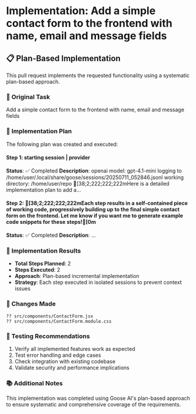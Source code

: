 # Implementation: Add a simple contact form to the frontend with name, email and message fields

## 📋 Plan-Based Implementation

This pull request implements the requested functionality using a systematic plan-based approach.

### 🎯 Original Task
Add a simple contact form to the frontend with name, email and message fields

### 📝 Implementation Plan
The following plan was created and executed:


#### Step 1: starting session | provider
**Status**: ✅ Completed
**Description**: openai model: gpt-4.1-mini logging to /home/user/.local/share/goose/sessions/20250711_052846.jsonl working directory: /home/user/repo [38;2;222;222;222mHere is a detailed implementation plan to add a...


#### Step 2: [38;2;222;222;222mEach step results in a self-contained piece of working code, progressively building up to the final simple contact form on the frontend. Let me know if you want me to generate example code snippets for these steps![0m
**Status**: ✅ Completed
**Description**: ...


### 🔧 Implementation Results
- **Total Steps Planned**: 2
- **Steps Executed**: 2
- **Approach**: Plan-based incremental implementation
- **Strategy**: Each step executed in isolated sessions to prevent context issues

### 📁 Changes Made

```
?? src/components/ContactForm.jsx
?? src/components/ContactForm.module.css
```

### 🧪 Testing Recommendations
1. Verify all implemented features work as expected
2. Test error handling and edge cases  
3. Check integration with existing codebase
4. Validate security and performance implications

### 📚 Additional Notes
This implementation was completed using Goose AI's plan-based approach to ensure systematic and comprehensive coverage of the requirements.

